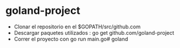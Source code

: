 # goland-project

- Clonar el repositorio en el $GOPATH/src/github.com
- Descargar paquetes utilizados : go get github.com/goland-project
- Correr el proyecto con go run main.go# goland
